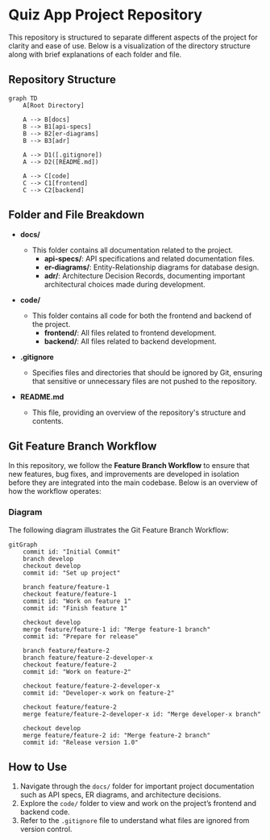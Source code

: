 # Quiz App Project Repository

This repository is structured to separate different aspects of the project for clarity and ease of use. Below is a visualization of the directory structure along with brief explanations of each folder and file.

## Repository Structure

```mermaid
graph TD
    A[Root Directory]
    
    A --> B[docs]
    B --> B1[api-specs]
    B --> B2[er-diagrams]
    B --> B3[adr]

    A --> D1([.gitignore])
    A --> D2([README.md])
    
    A --> C[code]
    C --> C1[frontend]
    C --> C2[backend]
```

## Folder and File Breakdown

- **docs/**
  - This folder contains all documentation related to the project.
    - **api-specs/**: API specifications and related documentation files.
    - **er-diagrams/**: Entity-Relationship diagrams for database design.
    - **adr/**: Architecture Decision Records, documenting important architectural choices made during development.

- **code/**
  - This folder contains all code for both the frontend and backend of the project.
    - **frontend/**: All files related to frontend development.
    - **backend/**: All files related to backend development.

- **.gitignore**
  - Specifies files and directories that should be ignored by Git, ensuring that sensitive or unnecessary files are not pushed to the repository.

- **README.md**
  - This file, providing an overview of the repository's structure and contents.

## Git Feature Branch Workflow

In this repository, we follow the **Feature Branch Workflow** to ensure that new features, bug fixes, and improvements are developed in isolation before they are integrated into the main codebase. Below is an overview of how the workflow operates:

### Diagram

The following diagram illustrates the Git Feature Branch Workflow:

```mermaid
gitGraph
    commit id: "Initial Commit"
    branch develop
    checkout develop
    commit id: "Set up project"
    
    branch feature/feature-1
    checkout feature/feature-1
    commit id: "Work on feature 1"
    commit id: "Finish feature 1"
    
    checkout develop
    merge feature/feature-1 id: "Merge feature-1 branch"
    commit id: "Prepare for release"
    
    branch feature/feature-2
    branch feature/feature-2-developer-x
    checkout feature/feature-2
    commit id: "Work on feature-2"

    checkout feature/feature-2-developer-x
    commit id: "Developer-x work on feature-2"

    checkout feature/feature-2
    merge feature/feature-2-developer-x id: "Merge developer-x branch"

    checkout develop
    merge feature/feature-2 id: "Merge feature-2 branch"
    commit id: "Release version 1.0"

```

## How to Use

1. Navigate through the `docs/` folder for important project documentation such as API specs, ER diagrams, and architecture decisions.
2. Explore the `code/` folder to view and work on the project’s frontend and backend code.
3. Refer to the `.gitignore` file to understand what files are ignored from version control.
